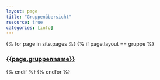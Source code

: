 ```yaml
---
layout: page
title: "Gruppenübersicht"
resource: true
categories: [info]
---
```


{% for page in site.pages %}
{% if page.layout == gruppe %}
### [{{page.gruppenname}}]({{page.url}})

{% endif %}
{% endfor %}
